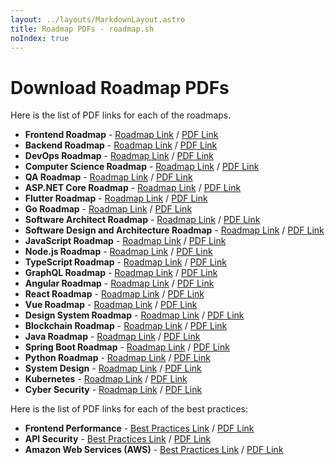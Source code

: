 ```yaml
---
layout: ../layouts/MarkdownLayout.astro
title: Roadmap PDFs - roadmap.sh
noIndex: true
---
```


# Download Roadmap PDFs

Here is the list of PDF links for each of the roadmaps.

* **Frontend Roadmap** - [Roadmap Link](https://roadmap.sh/frontend) / [PDF Link](https://roadmap.sh/pdfs/roadmaps/frontend.pdf)
* **Backend Roadmap** - [Roadmap Link](https://roadmap.sh/backend) / [PDF Link](https://roadmap.sh/pdfs/roadmaps/backend.pdf)
* **DevOps Roadmap** - [Roadmap Link](https://roadmap.sh/devops) / [PDF Link](https://roadmap.sh/pdfs/roadmaps/devops.pdf)
* **Computer Science Roadmap** - [Roadmap Link](https://roadmap.sh/computer-science) / [PDF Link](https://roadmap.sh/pdfs/roadmaps/computer-science.pdf)
* **QA Roadmap** - [Roadmap Link](https://roadmap.sh/qa) / [PDF Link](https://roadmap.sh/pdfs/roadmaps/qa.pdf)
* **ASP.NET Core Roadmap** - [Roadmap Link](https://roadmap.sh/aspnet-core) / [PDF Link](https://roadmap.sh/pdfs/roadmaps/aspnet-core.pdf)
* **Flutter Roadmap** - [Roadmap Link](https://roadmap.sh/flutter) / [PDF Link](https://roadmap.sh/pdfs/roadmaps/flutter.pdf)
* **Go Roadmap** - [Roadmap Link](https://roadmap.sh/golang) / [PDF Link](https://roadmap.sh/pdfs/roadmaps/golang.pdf)
* **Software Architect Roadmap** - [Roadmap Link](https://roadmap.sh/software-architect) / [PDF Link](https://roadmap.sh/pdfs/roadmaps/software-architect.pdf)
* **Software Design and Architecture Roadmap** - [Roadmap Link](https://roadmap.sh/software-design-architecture) / [PDF Link](https://roadmap.sh/pdfs/roadmaps/software-design-architecture.pdf)
* **JavaScript Roadmap** - [Roadmap Link](https://roadmap.sh/javascript) / [PDF Link](https://roadmap.sh/pdfs/roadmaps/javascript.pdf)
* **Node.js Roadmap** - [Roadmap Link](https://roadmap.sh/nodejs) / [PDF Link](https://roadmap.sh/pdfs/roadmaps/nodejs.pdf)
* **TypeScript Roadmap** - [Roadmap Link](https://roadmap.sh/typescript) / [PDF Link](https://roadmap.sh/pdfs/roadmaps/typescript.pdf)
* **GraphQL Roadmap** - [Roadmap Link](https://roadmap.sh/graphql) / [PDF Link](https://roadmap.sh/pdfs/roadmaps/graphql.pdf)
* **Angular Roadmap** - [Roadmap Link](https://roadmap.sh/angular) / [PDF Link](https://roadmap.sh/pdfs/roadmaps/angular.pdf)
* **React Roadmap** - [Roadmap Link](https://roadmap.sh/react) / [PDF Link](https://roadmap.sh/pdfs/roadmaps/react.pdf)
* **Vue Roadmap** - [Roadmap Link](https://roadmap.sh/vue) / [PDF Link](https://roadmap.sh/pdfs/roadmaps/vue.pdf)
* **Design System Roadmap** - [Roadmap Link](https://roadmap.sh/design-system) / [PDF Link](https://roadmap.sh/pdfs/roadmaps/design-system.pdf)
* **Blockchain Roadmap** - [Roadmap Link](https://roadmap.sh/blockchain) / [PDF Link](https://roadmap.sh/pdfs/roadmaps/blockchain.pdf)
* **Java Roadmap** - [Roadmap Link](https://roadmap.sh/java) / [PDF Link](https://roadmap.sh/pdfs/roadmaps/java.pdf)
* **Spring Boot Roadmap** - [Roadmap Link](https://roadmap.sh/spring-boot) / [PDF Link](https://roadmap.sh/pdfs/roadmaps/spring-boot.pdf)
* **Python Roadmap** - [Roadmap Link](https://roadmap.sh/python) / [PDF Link](https://roadmap.sh/pdfs/roadmaps/python.pdf)
* **System Design** - [Roadmap Link](https://roadmap.sh/system-design) / [PDF Link](https://roadmap.sh/pdfs/roadmaps/system-design.pdf)
* **Kubernetes** - [Roadmap Link](https://roadmap.sh/kubernetes) / [PDF Link](https://roadmap.sh/pdfs/roadmaps/kubernetes.pdf)
* **Cyber Security** - [Roadmap Link](https://roadmap.sh/cyber-security) / [PDF Link](https://roadmap.sh/pdfs/roadmaps/cyber-security.pdf)

Here is the list of PDF links for each of the best practices:

* **Frontend Performance** - [Best Practices Link](https://roadmap.sh/best-practices/frontend-performance) / [PDF Link](https://roadmap.sh/pdfs/best-practices/frontend-performance.pdf)
* **API Security** - [Best Practices Link](https://roadmap.sh/best-practices/api-security) / [PDF Link](https://roadmap.sh/pdfs/best-practices/api-security.pdf)
* **Amazon Web Services (AWS)** - [Best Practices Link](https://roadmap.sh/best-practices/aws) / [PDF Link](https://roadmap.sh/pdfs/best-practices/aws.pdf)
